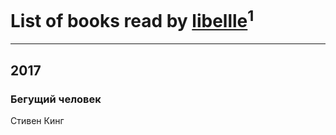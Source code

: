 # List of books read by [libellle](http://vk.com/id19844209)<sup>1</sup>
---

## 2017

### Бегущий человек
Стивен Кинг



